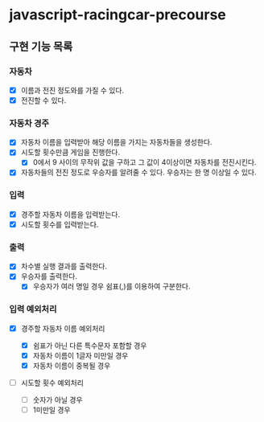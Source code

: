 # javascript-racingcar-precourse

## 구현 기능 목록

### 자동차

- [x] 이름과 전진 정도와를 가질 수 있다.
- [x] 전진할 수 있다.

### 자동차 경주

- [x] 자동차 이름을 입력받아 해당 이름을 가지는 자동차들을 생성한다.
- [x] 시도할 횟수만큼 게임을 진행한다.
  - [x] 0에서 9 사이의 무작위 값을 구하고 그 값이 4이상이면 자동차를 전진시킨다.
- [x] 자동차들의 전진 정도로 우승자를 알려줄 수 있다. 우승자는 한 명 이상일 수 있다.

### 입력

- [x] 경주할 자동차 이름을 입력받는다.
- [x] 시도할 횟수를 입력받는다.

### 출력

- [x] 차수별 실행 결과를 출력한다.
- [x] 우승자를 출력한다.
  - [x] 우승자가 여러 명일 경우 쉼표(,)를 이용하여 구분한다.

### 입력 예외처리

- [x] 경주할 자동차 이름 예외처리

  - [x] 쉼표가 아닌 다른 특수문자 포함할 경우
  - [x] 자동차 이름이 1글자 미만일 경우
  - [x] 자동차 이름이 중복될 경우

- [ ] 시도할 횟수 예외처리
  - [ ] 숫자가 아닐 경우
  - [ ] 1미만일 경우
